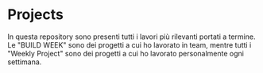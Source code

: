 # Projects
In questa repository sono presenti tutti i lavori più rilevanti portati a termine. Le "BUILD WEEK" sono dei progetti a cui ho lavorato in team, mentre tutti i "Weekly Project" sono dei progetti a cui ho lavorato personalmente ogni settimana.
